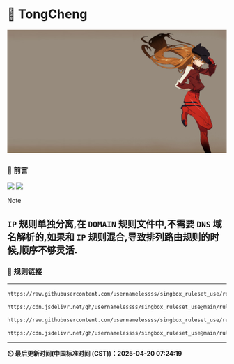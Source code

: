 
# 🧸 TongCheng
![](https://raw.githubusercontent.com/usernamelessss/picture-bed/main/images/202504042256831.jpg)
### 📣 前言
![](https://shields.io/badge/-移除重复规则-ff69b4) ![](https://shields.io/badge/-IP&nbsp;规则单独存放不与&nbsp;DOMAIN&nbsp;等混合-green)
> [!NOTE]
**`IP` 规则单独分离,在 `DOMAIN` 规则文件中,不需要 `DNS` 域名解析的,如果和 `IP` 规则混合,导致排列路由规则的时候,顺序不够灵活.**
---

###  🔗 规则链接
---

```url
https://raw.githubusercontent.com/usernamelessss/singbox_ruleset_use/refs/heads/main/rule/TongCheng/TongCheng_No_IP.json
```

```url
https://cdn.jsdelivr.net/gh/usernamelessss/singbox_ruleset_use@main/rule/TongCheng/TongCheng_No_IP.json
```

```url
https://raw.githubusercontent.com/usernamelessss/singbox_ruleset_use/refs/heads/main/rule/TongCheng/TongCheng_No_IP.srs
```

```url
https://cdn.jsdelivr.net/gh/usernamelessss/singbox_ruleset_use@main/rule/TongCheng/TongCheng_No_IP.srs
```

---
**⏲️ 最后更新时间(中国标准时间 (CST))：2025-04-20 07:24:19**